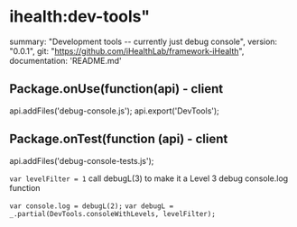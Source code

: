 # ihealth:dev-tools"
  summary: "Development tools -- currently just debug console",
  version: "0.0.1",
  git: "https://github.com/iHealthLab/framework-iHealth",
  documentation: 'README.md'

## Package.onUse(function(api) - client
  api.addFiles('debug-console.js');
  api.export('DevTools');

## Package.onTest(function (api) - client
  api.addFiles('debug-console-tests.js');


```var levelFilter = 1```
call debugL(3) to make it a Level 3 debug console.log function

```var console.log = debugL(2);```
```var debugL = _.partial(DevTools.consoleWithLevels, levelFilter);```
